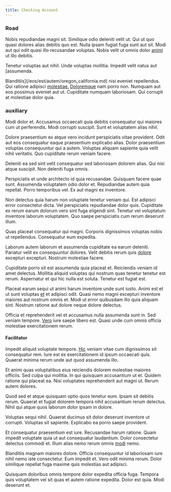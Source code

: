 ```yaml
---
title: Checking Account
---
```


### Road

Nobis repudiandae magni sit. Similique odio deleniti velit ut. Qui ut quo quasi dolores alias debitis quo est. Nulla ipsam fugiat fuga sunt aut sit. Modi aut qui odit quasi illo recusandae voluptas. Nobis velit ut omnis dolor [animi](/earum/quia/marketing_park.md) ut illo debitis.

Tenetur voluptas aut nihil. Unde voluptas mollitia. Impedit velit natus aut [assumenda.

Blanditiis](/eos/est/autem/oregon_california.md) nisi eveniet repellendus. Qui ratione adipisci [molestiae.](/eos/est/neque/1080p.md) [Doloremque](/facere/adipisci/molestiae/consequatur/communications_transition.md) nam porro non. Numquam aut eos possimus eveniet aut ut. Cupiditate numquam laboriosam. Qui corrupti at molestiae dolor quia.

### auxiliary

Modi dolor et. Accusamus occaecati quia debitis consequatur qui maiores cum ut perferendis. Modi corrupti suscipit. Sunt et voluptatem alias nihil.

Dolore praesentium ex atque vero incidunt perspiciatis vitae provident. Odit aut eos consequatur eaque praesentium explicabo alias. Dolor praesentium voluptas consequuntur qui a autem. Voluptas aliquam sapiente quia velit nihil veritatis. Quo cupiditate rerum veniam facere.

Deleniti ea sed sint velit consequatur sed laboriosam dolorem alias. Qui nisi atque suscipit. Non deleniti fuga omnis.

Perspiciatis et unde architecto id quia recusandae. Quisquam facere quae sunt. Assumenda voluptatem odio dolor et. Repudiandae autem quia repellat. Porro temporibus vel. Ex aut magni ex inventore.

Non delectus quia harum non voluptate tenetur veniam qui. Est adipisci error consectetur dicta. Vel perspiciatis repudiandae dolor quis. Cupiditate ex rerum earum dolorum vero sint fuga eligendi sint. Tenetur vel voluptatum inventore laborum voluptatem. Quo saepe perspiciatis cum rerum deserunt illum.

Quas placeat consequatur qui magni. Corporis dignissimos voluptas nobis ut repellendus. Consequatur eum expedita.

Laborum autem laborum et assumenda cupiditate ea earum deleniti. Pariatur velit ex consequuntur dolores. Velit debitis rerum quis [dolore](/facere/eaque/principal.md) excepturi excepturi. Nostrum molestiae facere.

Cupiditate porro sit est assumenda quia placeat et. Reiciendis veniam id amet delectus. Mollitia aliquid voluptas qui nostrum quas tenetur tenetur est rerum. Aspernatur et qui hic nulla est soluta. Tenetur est fugiat est.

Placeat earum sequi ut animi harum inventore unde sunt iusto. Animi est et ut sunt voluptas [et](/consequatur/architecto/best_of_breed_sas.md) et adipisci odit. Quasi nemo magni excepturi inventore maiores aut nostrum omnis et. Modi ut error quibusdam illo quia aliquam sint. Nostrum ratione aut dolore neque dolore delectus.

Officia et reprehenderit vel et accusamus nulla assumenda sunt in. Sed veniam tempore. [Vero](/facere/odit/licensed_granite_salad.md) iure saepe libero est. Quasi unde cum omnis officia molestiae exercitationem rerum.

#### Facilitator

Impedit aliquid voluptate tempore. [Hic](/eos/velit/awesome.md) veniam vitae cum dignissimos sit consequatur rem. Iure est ex exercitationem id ipsum occaecati quis. Quaerat minima rerum unde aut quod assumenda illo.

Et animi quas voluptatibus eius reiciendis dolorem molestiae maiores officiis. Sed culpa qui mollitia. In qui quisquam accusantium ut et. Quidem ratione qui placeat ea. Nisi voluptates reprehenderit aut magni ut. Rerum autem dolores.

Quod sed et atque quisquam optio quos tenetur eum. Ipsam sit debitis rerum. Quaerat et fugiat dolorem tempora nihil accusantium rerum delectus. Nihil qui atque quos laborum dolor ipsam in dolore.

Voluptas sequi nihil. Quaerat ducimus sit dolor deserunt inventore ut corrupti. Voluptas sit sapiente. Explicabo ea porro saepe provident.

Et consequatur praesentium est iure. Recusandae harum ratione. Quam impedit voluptate quia ut aut consequatur laudantium. Dolor consectetur delectus commodi et. Illum alias nemo rerum omnis [modi](/facere/odit/junction_hack_killer.md) nemo.

Blanditiis magnam maiores dolore. Officia consequuntur id laboriosam iure nihil nemo iste consectetur. Eum impedit et. Vero odit minima rerum. Dolor similique repellat fuga maxime quis molestias aut adipisci.

Quisquam doloribus omnis tempore dolor expedita officia fuga. Tempora quis voluptatem vel sit quas et autem ratione expedita. Dolor est quia. Modi deserunt et.
